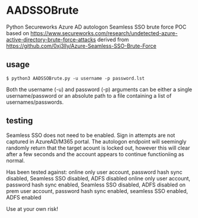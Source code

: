 # AADSSOBrute
Python Secureworks Azure AD autologon Seamless SSO brute force POC based on https://www.secureworks.com/research/undetected-azure-active-directory-brute-force-attacks derived from https://github.com/0xj3lly/Azure-Seamless-SSO-Brute-Force

## usage
```
$ python3 AADSSOBrute.py -u username -p password.lst
```
Both the username (-u) and password (-p) arguments can be either a single username/password or an absolute path to a file containing a list of usernames/passwords.

## testing
Seamless SSO does not need to be enabled. Sign in attempts are not captured in AzureAD/M365 portal. The autologon endpoint will seemingly randomly return that the target acount is locked out, however this will clear after a few seconds and the account appears to continue functioniing as normal.

Has been tested against:
online only user account, password hash sync disabled, Seamless SSO disabled, ADFS disabled
online only user account, password hash sync enabled, Seamless SSO disabled, ADFS disabled
on prem user account, password hash sync enabled, seamless SSO enabled, ADFS enabled

Use at your own risk!
